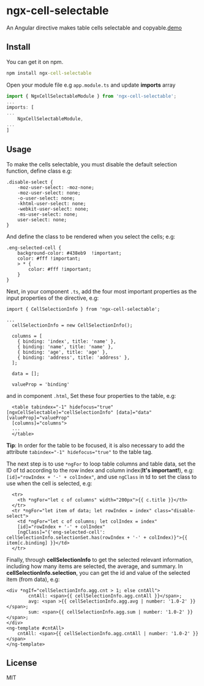 # ngx-cell-selectable

An Angular directive makes table cells selectable and copyable.[demo](https://stackblitz.com/edit/angular-ivy-csqbzv)

## Install

You can get it on npm.

```bat
npm install ngx-cell-selectable
```

Open your module file e.g `app.module.ts` and update **imports** array

```ts
import { NgxCellSelectableModule } from 'ngx-cell-selectable';
...
imports: [
...
    NgxCellSelectableModule,
...
]
```

## Usage


To make the cells selectable, you must disable the default selection function, define class e.g:
```
.disable-select {
    -moz-user-select: -moz-none;
    -moz-user-select: none;
    -o-user-select: none;
    -khtml-user-select: none;
    -webkit-user-select: none;
    -ms-user-select: none;
    user-select: none;
}

```
And define the class to be rendered when you select the cells; e.g:
```
.eng-selected-cell {
    background-color: #438eb9  !important;
    color: #fff !important;
    > * {
        color: #fff !important;
    }
}
```
Next, in your component `.ts`, add the four most important properties as the input properties of the directive, e.g:
```
import { CellSelectionInfo } from 'ngx-cell-selectable';

...
  cellSelectionInfo = new CellSelectionInfo();

  columns = [
    { binding: 'index', title: 'name' },
    { binding: 'name', title: 'name' },
    { binding: 'age', title: 'age' },
    { binding: 'address', title: 'address' },
  ];

  data = [];

  valueProp = 'binding'
```
and in component `.html`,
Set these four properties to the table, e.g:
```
  <table tabindex="-1" hidefocus="true" [ngxCellSelectable]="cellSelectionInfo" [data]="data" [valueProp]="valueProp"
  [columns]="columns">
  ...
  </table>
```
**Tip**: In order for the table to be focused, it is also necessary to add the attribute `tabindex="-1" hidefocus="true"` to the table tag.

The next step is to use `*ngFor` to loop table columns and table data, set the ID of td according to the row index and column index(**It's important!**), e.g:`[id]="rowIndex + '-' + colIndex"`, and use `ngClass` in td to set the class to use when the cell is selected, e.g:
```
  <tr>
    <th *ngFor="let c of columns" width="200px">{{ c.title }}</th>
  </tr>
  <tr *ngFor="let item of data; let rowIndex = index" class="disable-select">
    <td *ngFor="let c of columns; let colIndex = index" 
    [id]="rowIndex + '-' + colIndex" 
    [ngClass]="{'eng-selected-cell': cellSelectionInfo.selectionSet.has(rowIndex + '-' + colIndex)}">{{ item[c.binding] }}</td>
  </tr>
```
Finally, through **cellSelectionInfo** to get the selected relevant information, including how many items are selected, the average, and summary. In **cellSelectionInfo.selection**, you can get the id and value of the selected item (from data), e.g:
```
<div *ngIf="cellSelectionInfo.agg.cnt > 1; else cntAll">
        cntAll: <span>{{ cellSelectionInfo.agg.cntAll }}</span>;
        avg: <span >{{ cellSelectionInfo.agg.avg | number: '1.0-2' }}</span>;
        sum: <span>{{ cellSelectionInfo.agg.sum | number: '1.0-2' }}</span>;
</div>
<ng-template #cntAll>
    cntAll: <span>{{ cellSelectionInfo.agg.cntAll | number: '1.0-2' }}</span> 
</ng-template>
```
## License
MIT
